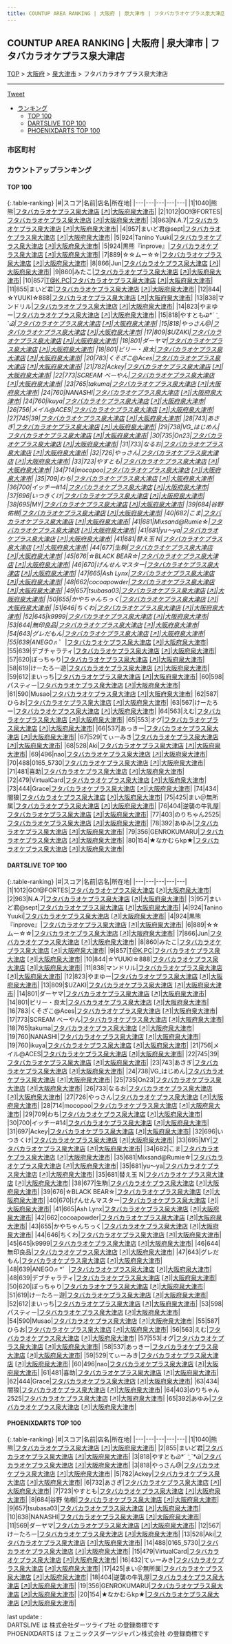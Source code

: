 ```yaml
---
title: COUNTUP AREA RANKING | 大阪府 | 泉大津市 | フタバカラオケプラス泉大津店
---
```

## COUNTUP AREA RANKING | 大阪府 | 泉大津市 | フタバカラオケプラス泉大津店

[TOP](/darts/rank/) > [大阪府](/darts/rank/大阪府/) > [泉大津市](/darts/rank/大阪府/泉大津市/) > フタバカラオケプラス泉大津店

___

<a href="https://twitter.com/share?ref_src=twsrc%5Etfw" data-text="COUNTUP AREA RANKING | 大阪府泉大津市フタバカラオケプラス泉大津店" class="twitter-share-button" data-hashtags="DARTSLIVE,PHOENIXDARTS,darts,ダーツ" data-show-count="false">Tweet</a>

* [ランキング](#カウントアップランキング)
    * [TOP 100](#top-100)
    * [DARTSLIVE TOP 100](#dartslive-top-100)
    * [PHOENIXDARTS TOP 100](#phoenixdarts-top-100)

### 市区町村

<ul>

</ul>

### カウントアップランキング

#### TOP 100



{:.table-ranking}
|#|スコア|名前|店名|所在地|
|---|---|---|---|---|
|1|1040|<span class="rank-name-pd">熊熊</span>|<a href="/darts/rank/shops/7395.html">フタバカラオケプラス泉大津店</a> <a href="https://vs.phoenixdarts.com/jp/shop/shopDetailInfo/s_7395?s_seq=7395">[↗]</a>|<a href="/darts/rank/大阪府/泉大津市">大阪府泉大津市</a>|
|2|1012|<span class="rank-name-dl">GO!@FORTES</span>|<a href="/darts/rank/shops/9caa282de29c36450d9b047a20a7ba1e.html">フタバカラオケプラス泉大津店</a> <a href="https://search.dartslive.com/jp/shop/9caa282de29c36450d9b047a20a7ba1e">[↗]</a>|<a href="/darts/rank/大阪府/泉大津市">大阪府泉大津市</a>|
|3|963|<span class="rank-name-dl">N.A.7</span>|<a href="/darts/rank/shops/9caa282de29c36450d9b047a20a7ba1e.html">フタバカラオケプラス泉大津店</a> <a href="https://search.dartslive.com/jp/shop/9caa282de29c36450d9b047a20a7ba1e">[↗]</a>|<a href="/darts/rank/大阪府/泉大津市">大阪府泉大津市</a>|
|4|957|<span class="rank-name-dl">まいど君@sept</span>|<a href="/darts/rank/shops/9caa282de29c36450d9b047a20a7ba1e.html">フタバカラオケプラス泉大津店</a> <a href="https://search.dartslive.com/jp/shop/9caa282de29c36450d9b047a20a7ba1e">[↗]</a>|<a href="/darts/rank/大阪府/泉大津市">大阪府泉大津市</a>|
|5|924|<span class="rank-name-dl">Tanino Yuuki</span>|<a href="/darts/rank/shops/9caa282de29c36450d9b047a20a7ba1e.html">フタバカラオケプラス泉大津店</a> <a href="https://search.dartslive.com/jp/shop/9caa282de29c36450d9b047a20a7ba1e">[↗]</a>|<a href="/darts/rank/大阪府/泉大津市">大阪府泉大津市</a>|
|5|924|<span class="rank-name-dl">黒熊『inprove』</span>|<a href="/darts/rank/shops/9caa282de29c36450d9b047a20a7ba1e.html">フタバカラオケプラス泉大津店</a> <a href="https://search.dartslive.com/jp/shop/9caa282de29c36450d9b047a20a7ba1e">[↗]</a>|<a href="/darts/rank/大阪府/泉大津市">大阪府泉大津市</a>|
|7|889|<span class="rank-name-dl">☆☆ムー☆☆</span>|<a href="/darts/rank/shops/9caa282de29c36450d9b047a20a7ba1e.html">フタバカラオケプラス泉大津店</a> <a href="https://search.dartslive.com/jp/shop/9caa282de29c36450d9b047a20a7ba1e">[↗]</a>|<a href="/darts/rank/大阪府/泉大津市">大阪府泉大津市</a>|
|8|866|<span class="rank-name-dl">Jun</span>|<a href="/darts/rank/shops/9caa282de29c36450d9b047a20a7ba1e.html">フタバカラオケプラス泉大津店</a> <a href="https://search.dartslive.com/jp/shop/9caa282de29c36450d9b047a20a7ba1e">[↗]</a>|<a href="/darts/rank/大阪府/泉大津市">大阪府泉大津市</a>|
|9|860|<span class="rank-name-dl">みたこ</span>|<a href="/darts/rank/shops/9caa282de29c36450d9b047a20a7ba1e.html">フタバカラオケプラス泉大津店</a> <a href="https://search.dartslive.com/jp/shop/9caa282de29c36450d9b047a20a7ba1e">[↗]</a>|<a href="/darts/rank/大阪府/泉大津市">大阪府泉大津市</a>|
|10|857|<span class="rank-name-dl">T@K.PC</span>|<a href="/darts/rank/shops/9caa282de29c36450d9b047a20a7ba1e.html">フタバカラオケプラス泉大津店</a> <a href="https://search.dartslive.com/jp/shop/9caa282de29c36450d9b047a20a7ba1e">[↗]</a>|<a href="/darts/rank/大阪府/泉大津市">大阪府泉大津市</a>|
|11|855|<span class="rank-name-pd">まいど君</span>|<a href="/darts/rank/shops/7395.html">フタバカラオケプラス泉大津店</a> <a href="https://vs.phoenixdarts.com/jp/shop/shopDetailInfo/s_7395?s_seq=7395">[↗]</a>|<a href="/darts/rank/大阪府/泉大津市">大阪府泉大津市</a>|
|12|844|<span class="rank-name-dl">☆YUUKI☆888</span>|<a href="/darts/rank/shops/9caa282de29c36450d9b047a20a7ba1e.html">フタバカラオケプラス泉大津店</a> <a href="https://search.dartslive.com/jp/shop/9caa282de29c36450d9b047a20a7ba1e">[↗]</a>|<a href="/darts/rank/大阪府/泉大津市">大阪府泉大津市</a>|
|13|838|<span class="rank-name-dl">マンドリル</span>|<a href="/darts/rank/shops/9caa282de29c36450d9b047a20a7ba1e.html">フタバカラオケプラス泉大津店</a> <a href="https://search.dartslive.com/jp/shop/9caa282de29c36450d9b047a20a7ba1e">[↗]</a>|<a href="/darts/rank/大阪府/泉大津市">大阪府泉大津市</a>|
|14|823|<span class="rank-name-dl">やまゆー</span>|<a href="/darts/rank/shops/9caa282de29c36450d9b047a20a7ba1e.html">フタバカラオケプラス泉大津店</a> <a href="https://search.dartslive.com/jp/shop/9caa282de29c36450d9b047a20a7ba1e">[↗]</a>|<a href="/darts/rank/大阪府/泉大津市">大阪府泉大津市</a>|
|15|818|<span class="rank-name-pd">やすともᏊ*´ ⁻̫ `*Ꮚ</span>|<a href="/darts/rank/shops/7395.html">フタバカラオケプラス泉大津店</a> <a href="https://vs.phoenixdarts.com/jp/shop/shopDetailInfo/s_7395?s_seq=7395">[↗]</a>|<a href="/darts/rank/大阪府/泉大津市">大阪府泉大津市</a>|
|15|818|<span class="rank-name-pd">やっさん@</span>|<a href="/darts/rank/shops/7395.html">フタバカラオケプラス泉大津店</a> <a href="https://vs.phoenixdarts.com/jp/shop/shopDetailInfo/s_7395?s_seq=7395">[↗]</a>|<a href="/darts/rank/大阪府/泉大津市">大阪府泉大津市</a>|
|17|809|<span class="rank-name-dl">$UZAKI</span>|<a href="/darts/rank/shops/9caa282de29c36450d9b047a20a7ba1e.html">フタバカラオケプラス泉大津店</a> <a href="https://search.dartslive.com/jp/shop/9caa282de29c36450d9b047a20a7ba1e">[↗]</a>|<a href="/darts/rank/大阪府/泉大津市">大阪府泉大津市</a>|
|18|801|<span class="rank-name-dl">ダーヤマ</span>|<a href="/darts/rank/shops/9caa282de29c36450d9b047a20a7ba1e.html">フタバカラオケプラス泉大津店</a> <a href="https://search.dartslive.com/jp/shop/9caa282de29c36450d9b047a20a7ba1e">[↗]</a>|<a href="/darts/rank/大阪府/泉大津市">大阪府泉大津市</a>|
|18|801|<span class="rank-name-dl">ビリー・良太</span>|<a href="/darts/rank/shops/9caa282de29c36450d9b047a20a7ba1e.html">フタバカラオケプラス泉大津店</a> <a href="https://search.dartslive.com/jp/shop/9caa282de29c36450d9b047a20a7ba1e">[↗]</a>|<a href="/darts/rank/大阪府/泉大津市">大阪府泉大津市</a>|
|20|783|<span class="rank-name-dl">くそざこ@Aces</span>|<a href="/darts/rank/shops/9caa282de29c36450d9b047a20a7ba1e.html">フタバカラオケプラス泉大津店</a> <a href="https://search.dartslive.com/jp/shop/9caa282de29c36450d9b047a20a7ba1e">[↗]</a>|<a href="/darts/rank/大阪府/泉大津市">大阪府泉大津市</a>|
|21|782|<span class="rank-name-pd">Ackey</span>|<a href="/darts/rank/shops/7395.html">フタバカラオケプラス泉大津店</a> <a href="https://vs.phoenixdarts.com/jp/shop/shopDetailInfo/s_7395?s_seq=7395">[↗]</a>|<a href="/darts/rank/大阪府/泉大津市">大阪府泉大津市</a>|
|22|773|<span class="rank-name-dl">SCREAM べーやん</span>|<a href="/darts/rank/shops/9caa282de29c36450d9b047a20a7ba1e.html">フタバカラオケプラス泉大津店</a> <a href="https://search.dartslive.com/jp/shop/9caa282de29c36450d9b047a20a7ba1e">[↗]</a>|<a href="/darts/rank/大阪府/泉大津市">大阪府泉大津市</a>|
|23|765|<span class="rank-name-dl">takuma</span>|<a href="/darts/rank/shops/9caa282de29c36450d9b047a20a7ba1e.html">フタバカラオケプラス泉大津店</a> <a href="https://search.dartslive.com/jp/shop/9caa282de29c36450d9b047a20a7ba1e">[↗]</a>|<a href="/darts/rank/大阪府/泉大津市">大阪府泉大津市</a>|
|24|760|<span class="rank-name-dl">NANASHI</span>|<a href="/darts/rank/shops/9caa282de29c36450d9b047a20a7ba1e.html">フタバカラオケプラス泉大津店</a> <a href="https://search.dartslive.com/jp/shop/9caa282de29c36450d9b047a20a7ba1e">[↗]</a>|<a href="/darts/rank/大阪府/泉大津市">大阪府泉大津市</a>|
|24|760|<span class="rank-name-dl">ikuya</span>|<a href="/darts/rank/shops/9caa282de29c36450d9b047a20a7ba1e.html">フタバカラオケプラス泉大津店</a> <a href="https://search.dartslive.com/jp/shop/9caa282de29c36450d9b047a20a7ba1e">[↗]</a>|<a href="/darts/rank/大阪府/泉大津市">大阪府泉大津市</a>|
|26|756|<span class="rank-name-dl">メイル@ACES</span>|<a href="/darts/rank/shops/9caa282de29c36450d9b047a20a7ba1e.html">フタバカラオケプラス泉大津店</a> <a href="https://search.dartslive.com/jp/shop/9caa282de29c36450d9b047a20a7ba1e">[↗]</a>|<a href="/darts/rank/大阪府/泉大津市">大阪府泉大津市</a>|
|27|745|<span class="rank-name-dl">39</span>|<a href="/darts/rank/shops/9caa282de29c36450d9b047a20a7ba1e.html">フタバカラオケプラス泉大津店</a> <a href="https://search.dartslive.com/jp/shop/9caa282de29c36450d9b047a20a7ba1e">[↗]</a>|<a href="/darts/rank/大阪府/泉大津市">大阪府泉大津市</a>|
|28|743|<span class="rank-name-dl">あさぎ</span>|<a href="/darts/rank/shops/9caa282de29c36450d9b047a20a7ba1e.html">フタバカラオケプラス泉大津店</a> <a href="https://search.dartslive.com/jp/shop/9caa282de29c36450d9b047a20a7ba1e">[↗]</a>|<a href="/darts/rank/大阪府/泉大津市">大阪府泉大津市</a>|
|29|738|<span class="rank-name-dl">VG_はじめん</span>|<a href="/darts/rank/shops/9caa282de29c36450d9b047a20a7ba1e.html">フタバカラオケプラス泉大津店</a> <a href="https://search.dartslive.com/jp/shop/9caa282de29c36450d9b047a20a7ba1e">[↗]</a>|<a href="/darts/rank/大阪府/泉大津市">大阪府泉大津市</a>|
|30|735|<span class="rank-name-dl">On23</span>|<a href="/darts/rank/shops/9caa282de29c36450d9b047a20a7ba1e.html">フタバカラオケプラス泉大津店</a> <a href="https://search.dartslive.com/jp/shop/9caa282de29c36450d9b047a20a7ba1e">[↗]</a>|<a href="/darts/rank/大阪府/泉大津市">大阪府泉大津市</a>|
|31|733|<span class="rank-name-dl">なるお</span>|<a href="/darts/rank/shops/9caa282de29c36450d9b047a20a7ba1e.html">フタバカラオケプラス泉大津店</a> <a href="https://search.dartslive.com/jp/shop/9caa282de29c36450d9b047a20a7ba1e">[↗]</a>|<a href="/darts/rank/大阪府/泉大津市">大阪府泉大津市</a>|
|32|726|<span class="rank-name-dl">やっさん</span>|<a href="/darts/rank/shops/9caa282de29c36450d9b047a20a7ba1e.html">フタバカラオケプラス泉大津店</a> <a href="https://search.dartslive.com/jp/shop/9caa282de29c36450d9b047a20a7ba1e">[↗]</a>|<a href="/darts/rank/大阪府/泉大津市">大阪府泉大津市</a>|
|33|723|<span class="rank-name-pd">やすとも</span>|<a href="/darts/rank/shops/7395.html">フタバカラオケプラス泉大津店</a> <a href="https://vs.phoenixdarts.com/jp/shop/shopDetailInfo/s_7395?s_seq=7395">[↗]</a>|<a href="/darts/rank/大阪府/泉大津市">大阪府泉大津市</a>|
|34|714|<span class="rank-name-dl">mocopoo</span>|<a href="/darts/rank/shops/9caa282de29c36450d9b047a20a7ba1e.html">フタバカラオケプラス泉大津店</a> <a href="https://search.dartslive.com/jp/shop/9caa282de29c36450d9b047a20a7ba1e">[↗]</a>|<a href="/darts/rank/大阪府/泉大津市">大阪府泉大津市</a>|
|35|709|<span class="rank-name-dl">わち</span>|<a href="/darts/rank/shops/9caa282de29c36450d9b047a20a7ba1e.html">フタバカラオケプラス泉大津店</a> <a href="https://search.dartslive.com/jp/shop/9caa282de29c36450d9b047a20a7ba1e">[↗]</a>|<a href="/darts/rank/大阪府/泉大津市">大阪府泉大津市</a>|
|36|700|<span class="rank-name-dl">イッチー#14</span>|<a href="/darts/rank/shops/9caa282de29c36450d9b047a20a7ba1e.html">フタバカラオケプラス泉大津店</a> <a href="https://search.dartslive.com/jp/shop/9caa282de29c36450d9b047a20a7ba1e">[↗]</a>|<a href="/darts/rank/大阪府/泉大津市">大阪府泉大津市</a>|
|37|696|<span class="rank-name-dl">いつきくけ</span>|<a href="/darts/rank/shops/9caa282de29c36450d9b047a20a7ba1e.html">フタバカラオケプラス泉大津店</a> <a href="https://search.dartslive.com/jp/shop/9caa282de29c36450d9b047a20a7ba1e">[↗]</a>|<a href="/darts/rank/大阪府/泉大津市">大阪府泉大津市</a>|
|38|695|<span class="rank-name-dl">MY</span>|<a href="/darts/rank/shops/9caa282de29c36450d9b047a20a7ba1e.html">フタバカラオケプラス泉大津店</a> <a href="https://search.dartslive.com/jp/shop/9caa282de29c36450d9b047a20a7ba1e">[↗]</a>|<a href="/darts/rank/大阪府/泉大津市">大阪府泉大津市</a>|
|39|684|<span class="rank-name-pd"><span class="pro-icon-pd"></span>谷野 佑樹</span>|<a href="/darts/rank/shops/7395.html">フタバカラオケプラス泉大津店</a> <a href="https://vs.phoenixdarts.com/jp/shop/shopDetailInfo/s_7395?s_seq=7395">[↗]</a>|<a href="/darts/rank/大阪府/泉大津市">大阪府泉大津市</a>|
|40|682|<span class="rank-name-dl">こま</span>|<a href="/darts/rank/shops/9caa282de29c36450d9b047a20a7ba1e.html">フタバカラオケプラス泉大津店</a> <a href="https://search.dartslive.com/jp/shop/9caa282de29c36450d9b047a20a7ba1e">[↗]</a>|<a href="/darts/rank/大阪府/泉大津市">大阪府泉大津市</a>|
|41|681|<span class="rank-name-dl">Mixsand@Rumie☆</span>|<a href="/darts/rank/shops/9caa282de29c36450d9b047a20a7ba1e.html">フタバカラオケプラス泉大津店</a> <a href="https://search.dartslive.com/jp/shop/9caa282de29c36450d9b047a20a7ba1e">[↗]</a>|<a href="/darts/rank/大阪府/泉大津市">大阪府泉大津市</a>|
|41|681|<span class="rank-name-dl">yu〜ya</span>|<a href="/darts/rank/shops/9caa282de29c36450d9b047a20a7ba1e.html">フタバカラオケプラス泉大津店</a> <a href="https://search.dartslive.com/jp/shop/9caa282de29c36450d9b047a20a7ba1e">[↗]</a>|<a href="/darts/rank/大阪府/泉大津市">大阪府泉大津市</a>|
|41|681|<span class="rank-name-dl">替え玉 N</span>|<a href="/darts/rank/shops/9caa282de29c36450d9b047a20a7ba1e.html">フタバカラオケプラス泉大津店</a> <a href="https://search.dartslive.com/jp/shop/9caa282de29c36450d9b047a20a7ba1e">[↗]</a>|<a href="/darts/rank/大阪府/泉大津市">大阪府泉大津市</a>|
|44|677|<span class="rank-name-dl">生駒</span>|<a href="/darts/rank/shops/9caa282de29c36450d9b047a20a7ba1e.html">フタバカラオケプラス泉大津店</a> <a href="https://search.dartslive.com/jp/shop/9caa282de29c36450d9b047a20a7ba1e">[↗]</a>|<a href="/darts/rank/大阪府/泉大津市">大阪府泉大津市</a>|
|45|676|<span class="rank-name-dl">☆BLACK BEAR☆</span>|<a href="/darts/rank/shops/9caa282de29c36450d9b047a20a7ba1e.html">フタバカラオケプラス泉大津店</a> <a href="https://search.dartslive.com/jp/shop/9caa282de29c36450d9b047a20a7ba1e">[↗]</a>|<a href="/darts/rank/大阪府/泉大津市">大阪府泉大津市</a>|
|46|670|<span class="rank-name-dl">げんせんマスター</span>|<a href="/darts/rank/shops/9caa282de29c36450d9b047a20a7ba1e.html">フタバカラオケプラス泉大津店</a> <a href="https://search.dartslive.com/jp/shop/9caa282de29c36450d9b047a20a7ba1e">[↗]</a>|<a href="/darts/rank/大阪府/泉大津市">大阪府泉大津市</a>|
|47|665|<span class="rank-name-dl">Ash Lynx</span>|<a href="/darts/rank/shops/9caa282de29c36450d9b047a20a7ba1e.html">フタバカラオケプラス泉大津店</a> <a href="https://search.dartslive.com/jp/shop/9caa282de29c36450d9b047a20a7ba1e">[↗]</a>|<a href="/darts/rank/大阪府/泉大津市">大阪府泉大津市</a>|
|48|662|<span class="rank-name-dl">cocoapowder</span>|<a href="/darts/rank/shops/9caa282de29c36450d9b047a20a7ba1e.html">フタバカラオケプラス泉大津店</a> <a href="https://search.dartslive.com/jp/shop/9caa282de29c36450d9b047a20a7ba1e">[↗]</a>|<a href="/darts/rank/大阪府/泉大津市">大阪府泉大津市</a>|
|49|657|<span class="rank-name-pd">tsubasa03</span>|<a href="/darts/rank/shops/7395.html">フタバカラオケプラス泉大津店</a> <a href="https://vs.phoenixdarts.com/jp/shop/shopDetailInfo/s_7395?s_seq=7395">[↗]</a>|<a href="/darts/rank/大阪府/泉大津市">大阪府泉大津市</a>|
|50|655|<span class="rank-name-dl">かやちゃんちっく</span>|<a href="/darts/rank/shops/9caa282de29c36450d9b047a20a7ba1e.html">フタバカラオケプラス泉大津店</a> <a href="https://search.dartslive.com/jp/shop/9caa282de29c36450d9b047a20a7ba1e">[↗]</a>|<a href="/darts/rank/大阪府/泉大津市">大阪府泉大津市</a>|
|51|646|<span class="rank-name-dl">ちくわ</span>|<a href="/darts/rank/shops/9caa282de29c36450d9b047a20a7ba1e.html">フタバカラオケプラス泉大津店</a> <a href="https://search.dartslive.com/jp/shop/9caa282de29c36450d9b047a20a7ba1e">[↗]</a>|<a href="/darts/rank/大阪府/泉大津市">大阪府泉大津市</a>|
|52|645|<span class="rank-name-dl">k9999</span>|<a href="/darts/rank/shops/9caa282de29c36450d9b047a20a7ba1e.html">フタバカラオケプラス泉大津店</a> <a href="https://search.dartslive.com/jp/shop/9caa282de29c36450d9b047a20a7ba1e">[↗]</a>|<a href="/darts/rank/大阪府/泉大津市">大阪府泉大津市</a>|
|53|644|<span class="rank-name-dl">無印良品</span>|<a href="/darts/rank/shops/9caa282de29c36450d9b047a20a7ba1e.html">フタバカラオケプラス泉大津店</a> <a href="https://search.dartslive.com/jp/shop/9caa282de29c36450d9b047a20a7ba1e">[↗]</a>|<a href="/darts/rank/大阪府/泉大津市">大阪府泉大津市</a>|
|54|643|<span class="rank-name-dl">グレだもん</span>|<a href="/darts/rank/shops/9caa282de29c36450d9b047a20a7ba1e.html">フタバカラオケプラス泉大津店</a> <a href="https://search.dartslive.com/jp/shop/9caa282de29c36450d9b047a20a7ba1e">[↗]</a>|<a href="/darts/rank/大阪府/泉大津市">大阪府泉大津市</a>|
|55|639|<span class="rank-name-dl">ANEGO♬*゜</span>|<a href="/darts/rank/shops/9caa282de29c36450d9b047a20a7ba1e.html">フタバカラオケプラス泉大津店</a> <a href="https://search.dartslive.com/jp/shop/9caa282de29c36450d9b047a20a7ba1e">[↗]</a>|<a href="/darts/rank/大阪府/泉大津市">大阪府泉大津市</a>|
|55|639|<span class="rank-name-dl">デブチャラティ</span>|<a href="/darts/rank/shops/9caa282de29c36450d9b047a20a7ba1e.html">フタバカラオケプラス泉大津店</a> <a href="https://search.dartslive.com/jp/shop/9caa282de29c36450d9b047a20a7ba1e">[↗]</a>|<a href="/darts/rank/大阪府/泉大津市">大阪府泉大津市</a>|
|57|620|<span class="rank-name-dl">ぽっちゃり</span>|<a href="/darts/rank/shops/9caa282de29c36450d9b047a20a7ba1e.html">フタバカラオケプラス泉大津店</a> <a href="https://search.dartslive.com/jp/shop/9caa282de29c36450d9b047a20a7ba1e">[↗]</a>|<a href="/darts/rank/大阪府/泉大津市">大阪府泉大津市</a>|
|58|619|<span class="rank-name-dl">けーたろー遊</span>|<a href="/darts/rank/shops/9caa282de29c36450d9b047a20a7ba1e.html">フタバカラオケプラス泉大津店</a> <a href="https://search.dartslive.com/jp/shop/9caa282de29c36450d9b047a20a7ba1e">[↗]</a>|<a href="/darts/rank/大阪府/泉大津市">大阪府泉大津市</a>|
|59|612|<span class="rank-name-dl">まいっち</span>|<a href="/darts/rank/shops/9caa282de29c36450d9b047a20a7ba1e.html">フタバカラオケプラス泉大津店</a> <a href="https://search.dartslive.com/jp/shop/9caa282de29c36450d9b047a20a7ba1e">[↗]</a>|<a href="/darts/rank/大阪府/泉大津市">大阪府泉大津市</a>|
|60|598|<span class="rank-name-dl">パスティー</span>|<a href="/darts/rank/shops/9caa282de29c36450d9b047a20a7ba1e.html">フタバカラオケプラス泉大津店</a> <a href="https://search.dartslive.com/jp/shop/9caa282de29c36450d9b047a20a7ba1e">[↗]</a>|<a href="/darts/rank/大阪府/泉大津市">大阪府泉大津市</a>|
|61|590|<span class="rank-name-dl">Musao</span>|<a href="/darts/rank/shops/9caa282de29c36450d9b047a20a7ba1e.html">フタバカラオケプラス泉大津店</a> <a href="https://search.dartslive.com/jp/shop/9caa282de29c36450d9b047a20a7ba1e">[↗]</a>|<a href="/darts/rank/大阪府/泉大津市">大阪府泉大津市</a>|
|62|587|<span class="rank-name-dl">ひらお</span>|<a href="/darts/rank/shops/9caa282de29c36450d9b047a20a7ba1e.html">フタバカラオケプラス泉大津店</a> <a href="https://search.dartslive.com/jp/shop/9caa282de29c36450d9b047a20a7ba1e">[↗]</a>|<a href="/darts/rank/大阪府/泉大津市">大阪府泉大津市</a>|
|63|567|<span class="rank-name-pd">けーたろー</span>|<a href="/darts/rank/shops/7395.html">フタバカラオケプラス泉大津店</a> <a href="https://vs.phoenixdarts.com/jp/shop/shopDetailInfo/s_7395?s_seq=7395">[↗]</a>|<a href="/darts/rank/大阪府/泉大津市">大阪府泉大津市</a>|
|64|563|<span class="rank-name-dl">えむ</span>|<a href="/darts/rank/shops/9caa282de29c36450d9b047a20a7ba1e.html">フタバカラオケプラス泉大津店</a> <a href="https://search.dartslive.com/jp/shop/9caa282de29c36450d9b047a20a7ba1e">[↗]</a>|<a href="/darts/rank/大阪府/泉大津市">大阪府泉大津市</a>|
|65|553|<span class="rank-name-dl">オグ</span>|<a href="/darts/rank/shops/9caa282de29c36450d9b047a20a7ba1e.html">フタバカラオケプラス泉大津店</a> <a href="https://search.dartslive.com/jp/shop/9caa282de29c36450d9b047a20a7ba1e">[↗]</a>|<a href="/darts/rank/大阪府/泉大津市">大阪府泉大津市</a>|
|66|537|<span class="rank-name-dl">あっきー</span>|<a href="/darts/rank/shops/9caa282de29c36450d9b047a20a7ba1e.html">フタバカラオケプラス泉大津店</a> <a href="https://search.dartslive.com/jp/shop/9caa282de29c36450d9b047a20a7ba1e">[↗]</a>|<a href="/darts/rank/大阪府/泉大津市">大阪府泉大津市</a>|
|67|529|<span class="rank-name-dl">てぃーみき</span>|<a href="/darts/rank/shops/9caa282de29c36450d9b047a20a7ba1e.html">フタバカラオケプラス泉大津店</a> <a href="https://search.dartslive.com/jp/shop/9caa282de29c36450d9b047a20a7ba1e">[↗]</a>|<a href="/darts/rank/大阪府/泉大津市">大阪府泉大津市</a>|
|68|528|<span class="rank-name-pd">Aki</span>|<a href="/darts/rank/shops/7395.html">フタバカラオケプラス泉大津店</a> <a href="https://vs.phoenixdarts.com/jp/shop/shopDetailInfo/s_7395?s_seq=7395">[↗]</a>|<a href="/darts/rank/大阪府/泉大津市">大阪府泉大津市</a>|
|69|496|<span class="rank-name-dl">nao</span>|<a href="/darts/rank/shops/9caa282de29c36450d9b047a20a7ba1e.html">フタバカラオケプラス泉大津店</a> <a href="https://search.dartslive.com/jp/shop/9caa282de29c36450d9b047a20a7ba1e">[↗]</a>|<a href="/darts/rank/大阪府/泉大津市">大阪府泉大津市</a>|
|70|488|<span class="rank-name-pd">0165_5730</span>|<a href="/darts/rank/shops/7395.html">フタバカラオケプラス泉大津店</a> <a href="https://vs.phoenixdarts.com/jp/shop/shopDetailInfo/s_7395?s_seq=7395">[↗]</a>|<a href="/darts/rank/大阪府/泉大津市">大阪府泉大津市</a>|
|71|481|<span class="rank-name-dl">喜助</span>|<a href="/darts/rank/shops/9caa282de29c36450d9b047a20a7ba1e.html">フタバカラオケプラス泉大津店</a> <a href="https://search.dartslive.com/jp/shop/9caa282de29c36450d9b047a20a7ba1e">[↗]</a>|<a href="/darts/rank/大阪府/泉大津市">大阪府泉大津市</a>|
|72|479|<span class="rank-name-pd">VirtualCard</span>|<a href="/darts/rank/shops/7395.html">フタバカラオケプラス泉大津店</a> <a href="https://vs.phoenixdarts.com/jp/shop/shopDetailInfo/s_7395?s_seq=7395">[↗]</a>|<a href="/darts/rank/大阪府/泉大津市">大阪府泉大津市</a>|
|73|444|<span class="rank-name-dl">Grace</span>|<a href="/darts/rank/shops/9caa282de29c36450d9b047a20a7ba1e.html">フタバカラオケプラス泉大津店</a> <a href="https://search.dartslive.com/jp/shop/9caa282de29c36450d9b047a20a7ba1e">[↗]</a>|<a href="/darts/rank/大阪府/泉大津市">大阪府泉大津市</a>|
|74|434|<span class="rank-name-dl">闇狼</span>|<a href="/darts/rank/shops/9caa282de29c36450d9b047a20a7ba1e.html">フタバカラオケプラス泉大津店</a> <a href="https://search.dartslive.com/jp/shop/9caa282de29c36450d9b047a20a7ba1e">[↗]</a>|<a href="/darts/rank/大阪府/泉大津市">大阪府泉大津市</a>|
|75|425|<span class="rank-name-pd">まい＠無所属</span>|<a href="/darts/rank/shops/7395.html">フタバカラオケプラス泉大津店</a> <a href="https://vs.phoenixdarts.com/jp/shop/shopDetailInfo/s_7395?s_seq=7395">[↗]</a>|<a href="/darts/rank/大阪府/泉大津市">大阪府泉大津市</a>|
|76|404|<span class="rank-name-pd">逆襲の牛乳屋</span>|<a href="/darts/rank/shops/7395.html">フタバカラオケプラス泉大津店</a> <a href="https://vs.phoenixdarts.com/jp/shop/shopDetailInfo/s_7395?s_seq=7395">[↗]</a>|<a href="/darts/rank/大阪府/泉大津市">大阪府泉大津市</a>|
|77|403|<span class="rank-name-dl">のりちゃん2525</span>|<a href="/darts/rank/shops/9caa282de29c36450d9b047a20a7ba1e.html">フタバカラオケプラス泉大津店</a> <a href="https://search.dartslive.com/jp/shop/9caa282de29c36450d9b047a20a7ba1e">[↗]</a>|<a href="/darts/rank/大阪府/泉大津市">大阪府泉大津市</a>|
|78|392|<span class="rank-name-dl">あゆみ</span>|<a href="/darts/rank/shops/9caa282de29c36450d9b047a20a7ba1e.html">フタバカラオケプラス泉大津店</a> <a href="https://search.dartslive.com/jp/shop/9caa282de29c36450d9b047a20a7ba1e">[↗]</a>|<a href="/darts/rank/大阪府/泉大津市">大阪府泉大津市</a>|
|79|356|<span class="rank-name-pd">GENROKUMARU</span>|<a href="/darts/rank/shops/7395.html">フタバカラオケプラス泉大津店</a> <a href="https://vs.phoenixdarts.com/jp/shop/shopDetailInfo/s_7395?s_seq=7395">[↗]</a>|<a href="/darts/rank/大阪府/泉大津市">大阪府泉大津市</a>|
|80|154|<span class="rank-name-pd">★なかむらkp★</span>|<a href="/darts/rank/shops/7395.html">フタバカラオケプラス泉大津店</a> <a href="https://vs.phoenixdarts.com/jp/shop/shopDetailInfo/s_7395?s_seq=7395">[↗]</a>|<a href="/darts/rank/大阪府/泉大津市">大阪府泉大津市</a>|


#### DARTSLIVE TOP 100



{:.table-ranking}
|#|スコア|名前|店名|所在地|
|---|---|---|---|---|
|1|1012|<span class="rank-name-dl">GO!@FORTES</span>|<a href="/darts/rank/shops/9caa282de29c36450d9b047a20a7ba1e.html">フタバカラオケプラス泉大津店</a> <a href="https://search.dartslive.com/jp/shop/9caa282de29c36450d9b047a20a7ba1e">[↗]</a>|<a href="/darts/rank/大阪府/泉大津市">大阪府泉大津市</a>|
|2|963|<span class="rank-name-dl">N.A.7</span>|<a href="/darts/rank/shops/9caa282de29c36450d9b047a20a7ba1e.html">フタバカラオケプラス泉大津店</a> <a href="https://search.dartslive.com/jp/shop/9caa282de29c36450d9b047a20a7ba1e">[↗]</a>|<a href="/darts/rank/大阪府/泉大津市">大阪府泉大津市</a>|
|3|957|<span class="rank-name-dl">まいど君@sept</span>|<a href="/darts/rank/shops/9caa282de29c36450d9b047a20a7ba1e.html">フタバカラオケプラス泉大津店</a> <a href="https://search.dartslive.com/jp/shop/9caa282de29c36450d9b047a20a7ba1e">[↗]</a>|<a href="/darts/rank/大阪府/泉大津市">大阪府泉大津市</a>|
|4|924|<span class="rank-name-dl">Tanino Yuuki</span>|<a href="/darts/rank/shops/9caa282de29c36450d9b047a20a7ba1e.html">フタバカラオケプラス泉大津店</a> <a href="https://search.dartslive.com/jp/shop/9caa282de29c36450d9b047a20a7ba1e">[↗]</a>|<a href="/darts/rank/大阪府/泉大津市">大阪府泉大津市</a>|
|4|924|<span class="rank-name-dl">黒熊『inprove』</span>|<a href="/darts/rank/shops/9caa282de29c36450d9b047a20a7ba1e.html">フタバカラオケプラス泉大津店</a> <a href="https://search.dartslive.com/jp/shop/9caa282de29c36450d9b047a20a7ba1e">[↗]</a>|<a href="/darts/rank/大阪府/泉大津市">大阪府泉大津市</a>|
|6|889|<span class="rank-name-dl">☆☆ムー☆☆</span>|<a href="/darts/rank/shops/9caa282de29c36450d9b047a20a7ba1e.html">フタバカラオケプラス泉大津店</a> <a href="https://search.dartslive.com/jp/shop/9caa282de29c36450d9b047a20a7ba1e">[↗]</a>|<a href="/darts/rank/大阪府/泉大津市">大阪府泉大津市</a>|
|7|866|<span class="rank-name-dl">Jun</span>|<a href="/darts/rank/shops/9caa282de29c36450d9b047a20a7ba1e.html">フタバカラオケプラス泉大津店</a> <a href="https://search.dartslive.com/jp/shop/9caa282de29c36450d9b047a20a7ba1e">[↗]</a>|<a href="/darts/rank/大阪府/泉大津市">大阪府泉大津市</a>|
|8|860|<span class="rank-name-dl">みたこ</span>|<a href="/darts/rank/shops/9caa282de29c36450d9b047a20a7ba1e.html">フタバカラオケプラス泉大津店</a> <a href="https://search.dartslive.com/jp/shop/9caa282de29c36450d9b047a20a7ba1e">[↗]</a>|<a href="/darts/rank/大阪府/泉大津市">大阪府泉大津市</a>|
|9|857|<span class="rank-name-dl">T@K.PC</span>|<a href="/darts/rank/shops/9caa282de29c36450d9b047a20a7ba1e.html">フタバカラオケプラス泉大津店</a> <a href="https://search.dartslive.com/jp/shop/9caa282de29c36450d9b047a20a7ba1e">[↗]</a>|<a href="/darts/rank/大阪府/泉大津市">大阪府泉大津市</a>|
|10|844|<span class="rank-name-dl">☆YUUKI☆888</span>|<a href="/darts/rank/shops/9caa282de29c36450d9b047a20a7ba1e.html">フタバカラオケプラス泉大津店</a> <a href="https://search.dartslive.com/jp/shop/9caa282de29c36450d9b047a20a7ba1e">[↗]</a>|<a href="/darts/rank/大阪府/泉大津市">大阪府泉大津市</a>|
|11|838|<span class="rank-name-dl">マンドリル</span>|<a href="/darts/rank/shops/9caa282de29c36450d9b047a20a7ba1e.html">フタバカラオケプラス泉大津店</a> <a href="https://search.dartslive.com/jp/shop/9caa282de29c36450d9b047a20a7ba1e">[↗]</a>|<a href="/darts/rank/大阪府/泉大津市">大阪府泉大津市</a>|
|12|823|<span class="rank-name-dl">やまゆー</span>|<a href="/darts/rank/shops/9caa282de29c36450d9b047a20a7ba1e.html">フタバカラオケプラス泉大津店</a> <a href="https://search.dartslive.com/jp/shop/9caa282de29c36450d9b047a20a7ba1e">[↗]</a>|<a href="/darts/rank/大阪府/泉大津市">大阪府泉大津市</a>|
|13|809|<span class="rank-name-dl">$UZAKI</span>|<a href="/darts/rank/shops/9caa282de29c36450d9b047a20a7ba1e.html">フタバカラオケプラス泉大津店</a> <a href="https://search.dartslive.com/jp/shop/9caa282de29c36450d9b047a20a7ba1e">[↗]</a>|<a href="/darts/rank/大阪府/泉大津市">大阪府泉大津市</a>|
|14|801|<span class="rank-name-dl">ダーヤマ</span>|<a href="/darts/rank/shops/9caa282de29c36450d9b047a20a7ba1e.html">フタバカラオケプラス泉大津店</a> <a href="https://search.dartslive.com/jp/shop/9caa282de29c36450d9b047a20a7ba1e">[↗]</a>|<a href="/darts/rank/大阪府/泉大津市">大阪府泉大津市</a>|
|14|801|<span class="rank-name-dl">ビリー・良太</span>|<a href="/darts/rank/shops/9caa282de29c36450d9b047a20a7ba1e.html">フタバカラオケプラス泉大津店</a> <a href="https://search.dartslive.com/jp/shop/9caa282de29c36450d9b047a20a7ba1e">[↗]</a>|<a href="/darts/rank/大阪府/泉大津市">大阪府泉大津市</a>|
|16|783|<span class="rank-name-dl">くそざこ@Aces</span>|<a href="/darts/rank/shops/9caa282de29c36450d9b047a20a7ba1e.html">フタバカラオケプラス泉大津店</a> <a href="https://search.dartslive.com/jp/shop/9caa282de29c36450d9b047a20a7ba1e">[↗]</a>|<a href="/darts/rank/大阪府/泉大津市">大阪府泉大津市</a>|
|17|773|<span class="rank-name-dl">SCREAM べーやん</span>|<a href="/darts/rank/shops/9caa282de29c36450d9b047a20a7ba1e.html">フタバカラオケプラス泉大津店</a> <a href="https://search.dartslive.com/jp/shop/9caa282de29c36450d9b047a20a7ba1e">[↗]</a>|<a href="/darts/rank/大阪府/泉大津市">大阪府泉大津市</a>|
|18|765|<span class="rank-name-dl">takuma</span>|<a href="/darts/rank/shops/9caa282de29c36450d9b047a20a7ba1e.html">フタバカラオケプラス泉大津店</a> <a href="https://search.dartslive.com/jp/shop/9caa282de29c36450d9b047a20a7ba1e">[↗]</a>|<a href="/darts/rank/大阪府/泉大津市">大阪府泉大津市</a>|
|19|760|<span class="rank-name-dl">NANASHI</span>|<a href="/darts/rank/shops/9caa282de29c36450d9b047a20a7ba1e.html">フタバカラオケプラス泉大津店</a> <a href="https://search.dartslive.com/jp/shop/9caa282de29c36450d9b047a20a7ba1e">[↗]</a>|<a href="/darts/rank/大阪府/泉大津市">大阪府泉大津市</a>|
|19|760|<span class="rank-name-dl">ikuya</span>|<a href="/darts/rank/shops/9caa282de29c36450d9b047a20a7ba1e.html">フタバカラオケプラス泉大津店</a> <a href="https://search.dartslive.com/jp/shop/9caa282de29c36450d9b047a20a7ba1e">[↗]</a>|<a href="/darts/rank/大阪府/泉大津市">大阪府泉大津市</a>|
|21|756|<span class="rank-name-dl">メイル@ACES</span>|<a href="/darts/rank/shops/9caa282de29c36450d9b047a20a7ba1e.html">フタバカラオケプラス泉大津店</a> <a href="https://search.dartslive.com/jp/shop/9caa282de29c36450d9b047a20a7ba1e">[↗]</a>|<a href="/darts/rank/大阪府/泉大津市">大阪府泉大津市</a>|
|22|745|<span class="rank-name-dl">39</span>|<a href="/darts/rank/shops/9caa282de29c36450d9b047a20a7ba1e.html">フタバカラオケプラス泉大津店</a> <a href="https://search.dartslive.com/jp/shop/9caa282de29c36450d9b047a20a7ba1e">[↗]</a>|<a href="/darts/rank/大阪府/泉大津市">大阪府泉大津市</a>|
|23|743|<span class="rank-name-dl">あさぎ</span>|<a href="/darts/rank/shops/9caa282de29c36450d9b047a20a7ba1e.html">フタバカラオケプラス泉大津店</a> <a href="https://search.dartslive.com/jp/shop/9caa282de29c36450d9b047a20a7ba1e">[↗]</a>|<a href="/darts/rank/大阪府/泉大津市">大阪府泉大津市</a>|
|24|738|<span class="rank-name-dl">VG_はじめん</span>|<a href="/darts/rank/shops/9caa282de29c36450d9b047a20a7ba1e.html">フタバカラオケプラス泉大津店</a> <a href="https://search.dartslive.com/jp/shop/9caa282de29c36450d9b047a20a7ba1e">[↗]</a>|<a href="/darts/rank/大阪府/泉大津市">大阪府泉大津市</a>|
|25|735|<span class="rank-name-dl">On23</span>|<a href="/darts/rank/shops/9caa282de29c36450d9b047a20a7ba1e.html">フタバカラオケプラス泉大津店</a> <a href="https://search.dartslive.com/jp/shop/9caa282de29c36450d9b047a20a7ba1e">[↗]</a>|<a href="/darts/rank/大阪府/泉大津市">大阪府泉大津市</a>|
|26|733|<span class="rank-name-dl">なるお</span>|<a href="/darts/rank/shops/9caa282de29c36450d9b047a20a7ba1e.html">フタバカラオケプラス泉大津店</a> <a href="https://search.dartslive.com/jp/shop/9caa282de29c36450d9b047a20a7ba1e">[↗]</a>|<a href="/darts/rank/大阪府/泉大津市">大阪府泉大津市</a>|
|27|726|<span class="rank-name-dl">やっさん</span>|<a href="/darts/rank/shops/9caa282de29c36450d9b047a20a7ba1e.html">フタバカラオケプラス泉大津店</a> <a href="https://search.dartslive.com/jp/shop/9caa282de29c36450d9b047a20a7ba1e">[↗]</a>|<a href="/darts/rank/大阪府/泉大津市">大阪府泉大津市</a>|
|28|714|<span class="rank-name-dl">mocopoo</span>|<a href="/darts/rank/shops/9caa282de29c36450d9b047a20a7ba1e.html">フタバカラオケプラス泉大津店</a> <a href="https://search.dartslive.com/jp/shop/9caa282de29c36450d9b047a20a7ba1e">[↗]</a>|<a href="/darts/rank/大阪府/泉大津市">大阪府泉大津市</a>|
|29|709|<span class="rank-name-dl">わち</span>|<a href="/darts/rank/shops/9caa282de29c36450d9b047a20a7ba1e.html">フタバカラオケプラス泉大津店</a> <a href="https://search.dartslive.com/jp/shop/9caa282de29c36450d9b047a20a7ba1e">[↗]</a>|<a href="/darts/rank/大阪府/泉大津市">大阪府泉大津市</a>|
|30|700|<span class="rank-name-dl">イッチー#14</span>|<a href="/darts/rank/shops/9caa282de29c36450d9b047a20a7ba1e.html">フタバカラオケプラス泉大津店</a> <a href="https://search.dartslive.com/jp/shop/9caa282de29c36450d9b047a20a7ba1e">[↗]</a>|<a href="/darts/rank/大阪府/泉大津市">大阪府泉大津市</a>|
|31|697|<span class="rank-name-dl">Ackey</span>|<a href="/darts/rank/shops/9caa282de29c36450d9b047a20a7ba1e.html">フタバカラオケプラス泉大津店</a> <a href="https://search.dartslive.com/jp/shop/9caa282de29c36450d9b047a20a7ba1e">[↗]</a>|<a href="/darts/rank/大阪府/泉大津市">大阪府泉大津市</a>|
|32|696|<span class="rank-name-dl">いつきくけ</span>|<a href="/darts/rank/shops/9caa282de29c36450d9b047a20a7ba1e.html">フタバカラオケプラス泉大津店</a> <a href="https://search.dartslive.com/jp/shop/9caa282de29c36450d9b047a20a7ba1e">[↗]</a>|<a href="/darts/rank/大阪府/泉大津市">大阪府泉大津市</a>|
|33|695|<span class="rank-name-dl">MY</span>|<a href="/darts/rank/shops/9caa282de29c36450d9b047a20a7ba1e.html">フタバカラオケプラス泉大津店</a> <a href="https://search.dartslive.com/jp/shop/9caa282de29c36450d9b047a20a7ba1e">[↗]</a>|<a href="/darts/rank/大阪府/泉大津市">大阪府泉大津市</a>|
|34|682|<span class="rank-name-dl">こま</span>|<a href="/darts/rank/shops/9caa282de29c36450d9b047a20a7ba1e.html">フタバカラオケプラス泉大津店</a> <a href="https://search.dartslive.com/jp/shop/9caa282de29c36450d9b047a20a7ba1e">[↗]</a>|<a href="/darts/rank/大阪府/泉大津市">大阪府泉大津市</a>|
|35|681|<span class="rank-name-dl">Mixsand@Rumie☆</span>|<a href="/darts/rank/shops/9caa282de29c36450d9b047a20a7ba1e.html">フタバカラオケプラス泉大津店</a> <a href="https://search.dartslive.com/jp/shop/9caa282de29c36450d9b047a20a7ba1e">[↗]</a>|<a href="/darts/rank/大阪府/泉大津市">大阪府泉大津市</a>|
|35|681|<span class="rank-name-dl">yu〜ya</span>|<a href="/darts/rank/shops/9caa282de29c36450d9b047a20a7ba1e.html">フタバカラオケプラス泉大津店</a> <a href="https://search.dartslive.com/jp/shop/9caa282de29c36450d9b047a20a7ba1e">[↗]</a>|<a href="/darts/rank/大阪府/泉大津市">大阪府泉大津市</a>|
|35|681|<span class="rank-name-dl">替え玉 N</span>|<a href="/darts/rank/shops/9caa282de29c36450d9b047a20a7ba1e.html">フタバカラオケプラス泉大津店</a> <a href="https://search.dartslive.com/jp/shop/9caa282de29c36450d9b047a20a7ba1e">[↗]</a>|<a href="/darts/rank/大阪府/泉大津市">大阪府泉大津市</a>|
|38|677|<span class="rank-name-dl">生駒</span>|<a href="/darts/rank/shops/9caa282de29c36450d9b047a20a7ba1e.html">フタバカラオケプラス泉大津店</a> <a href="https://search.dartslive.com/jp/shop/9caa282de29c36450d9b047a20a7ba1e">[↗]</a>|<a href="/darts/rank/大阪府/泉大津市">大阪府泉大津市</a>|
|39|676|<span class="rank-name-dl">☆BLACK BEAR☆</span>|<a href="/darts/rank/shops/9caa282de29c36450d9b047a20a7ba1e.html">フタバカラオケプラス泉大津店</a> <a href="https://search.dartslive.com/jp/shop/9caa282de29c36450d9b047a20a7ba1e">[↗]</a>|<a href="/darts/rank/大阪府/泉大津市">大阪府泉大津市</a>|
|40|670|<span class="rank-name-dl">げんせんマスター</span>|<a href="/darts/rank/shops/9caa282de29c36450d9b047a20a7ba1e.html">フタバカラオケプラス泉大津店</a> <a href="https://search.dartslive.com/jp/shop/9caa282de29c36450d9b047a20a7ba1e">[↗]</a>|<a href="/darts/rank/大阪府/泉大津市">大阪府泉大津市</a>|
|41|665|<span class="rank-name-dl">Ash Lynx</span>|<a href="/darts/rank/shops/9caa282de29c36450d9b047a20a7ba1e.html">フタバカラオケプラス泉大津店</a> <a href="https://search.dartslive.com/jp/shop/9caa282de29c36450d9b047a20a7ba1e">[↗]</a>|<a href="/darts/rank/大阪府/泉大津市">大阪府泉大津市</a>|
|42|662|<span class="rank-name-dl">cocoapowder</span>|<a href="/darts/rank/shops/9caa282de29c36450d9b047a20a7ba1e.html">フタバカラオケプラス泉大津店</a> <a href="https://search.dartslive.com/jp/shop/9caa282de29c36450d9b047a20a7ba1e">[↗]</a>|<a href="/darts/rank/大阪府/泉大津市">大阪府泉大津市</a>|
|43|655|<span class="rank-name-dl">かやちゃんちっく</span>|<a href="/darts/rank/shops/9caa282de29c36450d9b047a20a7ba1e.html">フタバカラオケプラス泉大津店</a> <a href="https://search.dartslive.com/jp/shop/9caa282de29c36450d9b047a20a7ba1e">[↗]</a>|<a href="/darts/rank/大阪府/泉大津市">大阪府泉大津市</a>|
|44|646|<span class="rank-name-dl">ちくわ</span>|<a href="/darts/rank/shops/9caa282de29c36450d9b047a20a7ba1e.html">フタバカラオケプラス泉大津店</a> <a href="https://search.dartslive.com/jp/shop/9caa282de29c36450d9b047a20a7ba1e">[↗]</a>|<a href="/darts/rank/大阪府/泉大津市">大阪府泉大津市</a>|
|45|645|<span class="rank-name-dl">k9999</span>|<a href="/darts/rank/shops/9caa282de29c36450d9b047a20a7ba1e.html">フタバカラオケプラス泉大津店</a> <a href="https://search.dartslive.com/jp/shop/9caa282de29c36450d9b047a20a7ba1e">[↗]</a>|<a href="/darts/rank/大阪府/泉大津市">大阪府泉大津市</a>|
|46|644|<span class="rank-name-dl">無印良品</span>|<a href="/darts/rank/shops/9caa282de29c36450d9b047a20a7ba1e.html">フタバカラオケプラス泉大津店</a> <a href="https://search.dartslive.com/jp/shop/9caa282de29c36450d9b047a20a7ba1e">[↗]</a>|<a href="/darts/rank/大阪府/泉大津市">大阪府泉大津市</a>|
|47|643|<span class="rank-name-dl">グレだもん</span>|<a href="/darts/rank/shops/9caa282de29c36450d9b047a20a7ba1e.html">フタバカラオケプラス泉大津店</a> <a href="https://search.dartslive.com/jp/shop/9caa282de29c36450d9b047a20a7ba1e">[↗]</a>|<a href="/darts/rank/大阪府/泉大津市">大阪府泉大津市</a>|
|48|639|<span class="rank-name-dl">ANEGO♬*゜</span>|<a href="/darts/rank/shops/9caa282de29c36450d9b047a20a7ba1e.html">フタバカラオケプラス泉大津店</a> <a href="https://search.dartslive.com/jp/shop/9caa282de29c36450d9b047a20a7ba1e">[↗]</a>|<a href="/darts/rank/大阪府/泉大津市">大阪府泉大津市</a>|
|48|639|<span class="rank-name-dl">デブチャラティ</span>|<a href="/darts/rank/shops/9caa282de29c36450d9b047a20a7ba1e.html">フタバカラオケプラス泉大津店</a> <a href="https://search.dartslive.com/jp/shop/9caa282de29c36450d9b047a20a7ba1e">[↗]</a>|<a href="/darts/rank/大阪府/泉大津市">大阪府泉大津市</a>|
|50|620|<span class="rank-name-dl">ぽっちゃり</span>|<a href="/darts/rank/shops/9caa282de29c36450d9b047a20a7ba1e.html">フタバカラオケプラス泉大津店</a> <a href="https://search.dartslive.com/jp/shop/9caa282de29c36450d9b047a20a7ba1e">[↗]</a>|<a href="/darts/rank/大阪府/泉大津市">大阪府泉大津市</a>|
|51|619|<span class="rank-name-dl">けーたろー遊</span>|<a href="/darts/rank/shops/9caa282de29c36450d9b047a20a7ba1e.html">フタバカラオケプラス泉大津店</a> <a href="https://search.dartslive.com/jp/shop/9caa282de29c36450d9b047a20a7ba1e">[↗]</a>|<a href="/darts/rank/大阪府/泉大津市">大阪府泉大津市</a>|
|52|612|<span class="rank-name-dl">まいっち</span>|<a href="/darts/rank/shops/9caa282de29c36450d9b047a20a7ba1e.html">フタバカラオケプラス泉大津店</a> <a href="https://search.dartslive.com/jp/shop/9caa282de29c36450d9b047a20a7ba1e">[↗]</a>|<a href="/darts/rank/大阪府/泉大津市">大阪府泉大津市</a>|
|53|598|<span class="rank-name-dl">パスティー</span>|<a href="/darts/rank/shops/9caa282de29c36450d9b047a20a7ba1e.html">フタバカラオケプラス泉大津店</a> <a href="https://search.dartslive.com/jp/shop/9caa282de29c36450d9b047a20a7ba1e">[↗]</a>|<a href="/darts/rank/大阪府/泉大津市">大阪府泉大津市</a>|
|54|590|<span class="rank-name-dl">Musao</span>|<a href="/darts/rank/shops/9caa282de29c36450d9b047a20a7ba1e.html">フタバカラオケプラス泉大津店</a> <a href="https://search.dartslive.com/jp/shop/9caa282de29c36450d9b047a20a7ba1e">[↗]</a>|<a href="/darts/rank/大阪府/泉大津市">大阪府泉大津市</a>|
|55|587|<span class="rank-name-dl">ひらお</span>|<a href="/darts/rank/shops/9caa282de29c36450d9b047a20a7ba1e.html">フタバカラオケプラス泉大津店</a> <a href="https://search.dartslive.com/jp/shop/9caa282de29c36450d9b047a20a7ba1e">[↗]</a>|<a href="/darts/rank/大阪府/泉大津市">大阪府泉大津市</a>|
|56|563|<span class="rank-name-dl">えむ</span>|<a href="/darts/rank/shops/9caa282de29c36450d9b047a20a7ba1e.html">フタバカラオケプラス泉大津店</a> <a href="https://search.dartslive.com/jp/shop/9caa282de29c36450d9b047a20a7ba1e">[↗]</a>|<a href="/darts/rank/大阪府/泉大津市">大阪府泉大津市</a>|
|57|553|<span class="rank-name-dl">オグ</span>|<a href="/darts/rank/shops/9caa282de29c36450d9b047a20a7ba1e.html">フタバカラオケプラス泉大津店</a> <a href="https://search.dartslive.com/jp/shop/9caa282de29c36450d9b047a20a7ba1e">[↗]</a>|<a href="/darts/rank/大阪府/泉大津市">大阪府泉大津市</a>|
|58|537|<span class="rank-name-dl">あっきー</span>|<a href="/darts/rank/shops/9caa282de29c36450d9b047a20a7ba1e.html">フタバカラオケプラス泉大津店</a> <a href="https://search.dartslive.com/jp/shop/9caa282de29c36450d9b047a20a7ba1e">[↗]</a>|<a href="/darts/rank/大阪府/泉大津市">大阪府泉大津市</a>|
|59|529|<span class="rank-name-dl">てぃーみき</span>|<a href="/darts/rank/shops/9caa282de29c36450d9b047a20a7ba1e.html">フタバカラオケプラス泉大津店</a> <a href="https://search.dartslive.com/jp/shop/9caa282de29c36450d9b047a20a7ba1e">[↗]</a>|<a href="/darts/rank/大阪府/泉大津市">大阪府泉大津市</a>|
|60|496|<span class="rank-name-dl">nao</span>|<a href="/darts/rank/shops/9caa282de29c36450d9b047a20a7ba1e.html">フタバカラオケプラス泉大津店</a> <a href="https://search.dartslive.com/jp/shop/9caa282de29c36450d9b047a20a7ba1e">[↗]</a>|<a href="/darts/rank/大阪府/泉大津市">大阪府泉大津市</a>|
|61|481|<span class="rank-name-dl">喜助</span>|<a href="/darts/rank/shops/9caa282de29c36450d9b047a20a7ba1e.html">フタバカラオケプラス泉大津店</a> <a href="https://search.dartslive.com/jp/shop/9caa282de29c36450d9b047a20a7ba1e">[↗]</a>|<a href="/darts/rank/大阪府/泉大津市">大阪府泉大津市</a>|
|62|444|<span class="rank-name-dl">Grace</span>|<a href="/darts/rank/shops/9caa282de29c36450d9b047a20a7ba1e.html">フタバカラオケプラス泉大津店</a> <a href="https://search.dartslive.com/jp/shop/9caa282de29c36450d9b047a20a7ba1e">[↗]</a>|<a href="/darts/rank/大阪府/泉大津市">大阪府泉大津市</a>|
|63|434|<span class="rank-name-dl">闇狼</span>|<a href="/darts/rank/shops/9caa282de29c36450d9b047a20a7ba1e.html">フタバカラオケプラス泉大津店</a> <a href="https://search.dartslive.com/jp/shop/9caa282de29c36450d9b047a20a7ba1e">[↗]</a>|<a href="/darts/rank/大阪府/泉大津市">大阪府泉大津市</a>|
|64|403|<span class="rank-name-dl">のりちゃん2525</span>|<a href="/darts/rank/shops/9caa282de29c36450d9b047a20a7ba1e.html">フタバカラオケプラス泉大津店</a> <a href="https://search.dartslive.com/jp/shop/9caa282de29c36450d9b047a20a7ba1e">[↗]</a>|<a href="/darts/rank/大阪府/泉大津市">大阪府泉大津市</a>|
|65|392|<span class="rank-name-dl">あゆみ</span>|<a href="/darts/rank/shops/9caa282de29c36450d9b047a20a7ba1e.html">フタバカラオケプラス泉大津店</a> <a href="https://search.dartslive.com/jp/shop/9caa282de29c36450d9b047a20a7ba1e">[↗]</a>|<a href="/darts/rank/大阪府/泉大津市">大阪府泉大津市</a>|


#### PHOENIXDARTS TOP 100



{:.table-ranking}
|#|スコア|名前|店名|所在地|
|---|---|---|---|---|
|1|1040|<span class="rank-name-pd">熊熊</span>|<a href="/darts/rank/shops/7395.html">フタバカラオケプラス泉大津店</a> <a href="https://vs.phoenixdarts.com/jp/shop/shopDetailInfo/s_7395?s_seq=7395">[↗]</a>|<a href="/darts/rank/大阪府/泉大津市">大阪府泉大津市</a>|
|2|855|<span class="rank-name-pd">まいど君</span>|<a href="/darts/rank/shops/7395.html">フタバカラオケプラス泉大津店</a> <a href="https://vs.phoenixdarts.com/jp/shop/shopDetailInfo/s_7395?s_seq=7395">[↗]</a>|<a href="/darts/rank/大阪府/泉大津市">大阪府泉大津市</a>|
|3|818|<span class="rank-name-pd">やすともᏊ*´ ⁻̫ `*Ꮚ</span>|<a href="/darts/rank/shops/7395.html">フタバカラオケプラス泉大津店</a> <a href="https://vs.phoenixdarts.com/jp/shop/shopDetailInfo/s_7395?s_seq=7395">[↗]</a>|<a href="/darts/rank/大阪府/泉大津市">大阪府泉大津市</a>|
|3|818|<span class="rank-name-pd">やっさん@</span>|<a href="/darts/rank/shops/7395.html">フタバカラオケプラス泉大津店</a> <a href="https://vs.phoenixdarts.com/jp/shop/shopDetailInfo/s_7395?s_seq=7395">[↗]</a>|<a href="/darts/rank/大阪府/泉大津市">大阪府泉大津市</a>|
|5|782|<span class="rank-name-pd">Ackey</span>|<a href="/darts/rank/shops/7395.html">フタバカラオケプラス泉大津店</a> <a href="https://vs.phoenixdarts.com/jp/shop/shopDetailInfo/s_7395?s_seq=7395">[↗]</a>|<a href="/darts/rank/大阪府/泉大津市">大阪府泉大津市</a>|
|6|732|<span class="rank-name-pd">あさぎ</span>|<a href="/darts/rank/shops/7395.html">フタバカラオケプラス泉大津店</a> <a href="https://vs.phoenixdarts.com/jp/shop/shopDetailInfo/s_7395?s_seq=7395">[↗]</a>|<a href="/darts/rank/大阪府/泉大津市">大阪府泉大津市</a>|
|7|723|<span class="rank-name-pd">やすとも</span>|<a href="/darts/rank/shops/7395.html">フタバカラオケプラス泉大津店</a> <a href="https://vs.phoenixdarts.com/jp/shop/shopDetailInfo/s_7395?s_seq=7395">[↗]</a>|<a href="/darts/rank/大阪府/泉大津市">大阪府泉大津市</a>|
|8|684|<span class="rank-name-pd"><span class="pro-icon-pd"></span>谷野 佑樹</span>|<a href="/darts/rank/shops/7395.html">フタバカラオケプラス泉大津店</a> <a href="https://vs.phoenixdarts.com/jp/shop/shopDetailInfo/s_7395?s_seq=7395">[↗]</a>|<a href="/darts/rank/大阪府/泉大津市">大阪府泉大津市</a>|
|9|657|<span class="rank-name-pd">tsubasa03</span>|<a href="/darts/rank/shops/7395.html">フタバカラオケプラス泉大津店</a> <a href="https://vs.phoenixdarts.com/jp/shop/shopDetailInfo/s_7395?s_seq=7395">[↗]</a>|<a href="/darts/rank/大阪府/泉大津市">大阪府泉大津市</a>|
|10|638|<span class="rank-name-pd">NANASHI</span>|<a href="/darts/rank/shops/7395.html">フタバカラオケプラス泉大津店</a> <a href="https://vs.phoenixdarts.com/jp/shop/shopDetailInfo/s_7395?s_seq=7395">[↗]</a>|<a href="/darts/rank/大阪府/泉大津市">大阪府泉大津市</a>|
|11|569|<span class="rank-name-pd">ダーヤマ</span>|<a href="/darts/rank/shops/7395.html">フタバカラオケプラス泉大津店</a> <a href="https://vs.phoenixdarts.com/jp/shop/shopDetailInfo/s_7395?s_seq=7395">[↗]</a>|<a href="/darts/rank/大阪府/泉大津市">大阪府泉大津市</a>|
|12|567|<span class="rank-name-pd">けーたろー</span>|<a href="/darts/rank/shops/7395.html">フタバカラオケプラス泉大津店</a> <a href="https://vs.phoenixdarts.com/jp/shop/shopDetailInfo/s_7395?s_seq=7395">[↗]</a>|<a href="/darts/rank/大阪府/泉大津市">大阪府泉大津市</a>|
|13|528|<span class="rank-name-pd">Aki</span>|<a href="/darts/rank/shops/7395.html">フタバカラオケプラス泉大津店</a> <a href="https://vs.phoenixdarts.com/jp/shop/shopDetailInfo/s_7395?s_seq=7395">[↗]</a>|<a href="/darts/rank/大阪府/泉大津市">大阪府泉大津市</a>|
|14|488|<span class="rank-name-pd">0165_5730</span>|<a href="/darts/rank/shops/7395.html">フタバカラオケプラス泉大津店</a> <a href="https://vs.phoenixdarts.com/jp/shop/shopDetailInfo/s_7395?s_seq=7395">[↗]</a>|<a href="/darts/rank/大阪府/泉大津市">大阪府泉大津市</a>|
|15|479|<span class="rank-name-pd">VirtualCard</span>|<a href="/darts/rank/shops/7395.html">フタバカラオケプラス泉大津店</a> <a href="https://vs.phoenixdarts.com/jp/shop/shopDetailInfo/s_7395?s_seq=7395">[↗]</a>|<a href="/darts/rank/大阪府/泉大津市">大阪府泉大津市</a>|
|16|432|<span class="rank-name-pd">てぃーみき</span>|<a href="/darts/rank/shops/7395.html">フタバカラオケプラス泉大津店</a> <a href="https://vs.phoenixdarts.com/jp/shop/shopDetailInfo/s_7395?s_seq=7395">[↗]</a>|<a href="/darts/rank/大阪府/泉大津市">大阪府泉大津市</a>|
|17|425|<span class="rank-name-pd">まい＠無所属</span>|<a href="/darts/rank/shops/7395.html">フタバカラオケプラス泉大津店</a> <a href="https://vs.phoenixdarts.com/jp/shop/shopDetailInfo/s_7395?s_seq=7395">[↗]</a>|<a href="/darts/rank/大阪府/泉大津市">大阪府泉大津市</a>|
|18|404|<span class="rank-name-pd">逆襲の牛乳屋</span>|<a href="/darts/rank/shops/7395.html">フタバカラオケプラス泉大津店</a> <a href="https://vs.phoenixdarts.com/jp/shop/shopDetailInfo/s_7395?s_seq=7395">[↗]</a>|<a href="/darts/rank/大阪府/泉大津市">大阪府泉大津市</a>|
|19|356|<span class="rank-name-pd">GENROKUMARU</span>|<a href="/darts/rank/shops/7395.html">フタバカラオケプラス泉大津店</a> <a href="https://vs.phoenixdarts.com/jp/shop/shopDetailInfo/s_7395?s_seq=7395">[↗]</a>|<a href="/darts/rank/大阪府/泉大津市">大阪府泉大津市</a>|
|20|154|<span class="rank-name-pd">★なかむらkp★</span>|<a href="/darts/rank/shops/7395.html">フタバカラオケプラス泉大津店</a> <a href="https://vs.phoenixdarts.com/jp/shop/shopDetailInfo/s_7395?s_seq=7395">[↗]</a>|<a href="/darts/rank/大阪府/泉大津市">大阪府泉大津市</a>|


<div class="footer border-top border-gray-light mt-5 pt-3 text-right text-gray">
    last update : <span style="font-weight: italic" id="foot_last_modified"></span><br />
    DARTSLIVE は 株式会社ダーツライブ社 の登録商標です<br />
    PHOENIXDARTS は フェニックスダーツジャパン株式会社 の登録商標です<br />
</div>

<script src="https://cdnjs.cloudflare.com/ajax/libs/jquery.tablesorter/2.31.3/js/jquery.tablesorter.min.js" integrity="sha512-qzgd5cYSZcosqpzpn7zF2ZId8f/8CHmFKZ8j7mU4OUXTNRd5g+ZHBPsgKEwoqxCtdQvExE5LprwwPAgoicguNg==" crossorigin="anonymous" referrerpolicy="no-referrer"></script>
<link rel="stylesheet" href="https://cdnjs.cloudflare.com/ajax/libs/jquery.tablesorter/2.31.3/css/theme.default.min.css" integrity="sha512-wghhOJkjQX0Lh3NSWvNKeZ0ZpNn+SPVXX1Qyc9OCaogADktxrBiBdKGDoqVUOyhStvMBmJQ8ZdMHiR3wuEq8+w==" crossorigin="anonymous" referrerpolicy="no-referrer" />
<script>
$(function() {
    $(".table-ranking").tablesorter({sortList:[[0, 0]]});
    $("#foot_last_modified").text(formatDate(new Date(document.lastModified), 'yyyy-MM-dd HH:mm:ss'));
});
</script>

<script async src="https://platform.twitter.com/widgets.js" charset="utf-8"></script>